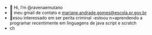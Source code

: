 - 👋 Hi, I’m @ravenaemutano
- 👀 meu gmail de contato e mariane.andrade.gomes@escola.pr.gov.br
- 💞️esou interessado em ser perita criminal 
-estoou n=aprendendo a programar recentimente em linguagens de java script e scratch
- ch
